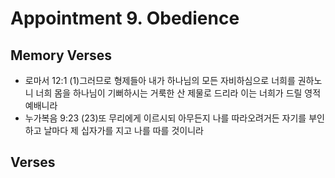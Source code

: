 #  Appointment 9. Obedience

## Memory Verses
- 로마서 12:1 (1)그러므로 형제들아 내가 하나님의 모든 자비하심으로 너희를 권하노니 너희 몸을 하나님이 기뻐하시는 거룩한 산 제물로 드리라 이는 너희가 드릴 영적 예배니라
- 누가복음 9:23 (23)또 무리에게 이르시되 아무든지 나를 따라오려거든 자기를 부인하고 날마다 제 십자가를 지고 나를 따를 것이니라

## Verses
